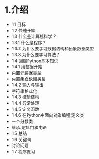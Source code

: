 # 1.介绍
* 1.1 目标
* 1.2 快速开始
* 1.3 什么是计算机科学？
 * 1.3.1 什么是程序？
 * 1.3.2 为什么要学习数据结构和抽象数据类型
 * 1.3.3 为什么要学习算法？
* 1.4 回顾Python基本知识
* 1.4.1 用数据开始
 * 内置元数据类型
 * 内置集合数据类型
* 1.4.2 输入与输出
 * 字符串格式化
* 1.4.3 控制结构
* 1.4.4 异常处理
* 1.4.5 定义函数
* 1.4.6 在Python中面向对象编程:定义类
 * 一个分数类
 * 继承:逻辑门和电路
* 1.5 总结
* 1.6 关键词
 * 讨论问题
* 1.7 程序练习








 

